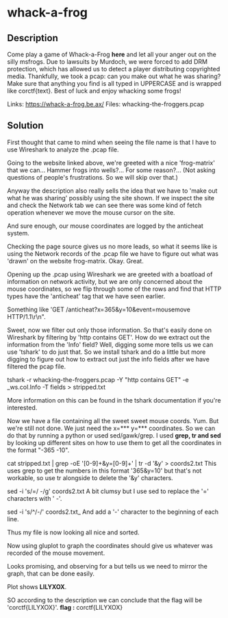 # whack-a-frog
## Description
Come play a game of Whack-a-Frog **here** and let all your anger out on the silly msfrogs. Due to lawsuits by Murdoch, we were forced to add DRM protection, which has allowed us to detect a player distributing copyrighted media. Thankfully, we took a pcap: can you make out what he was sharing? Make sure that anything you find is all typed in UPPERCASE and is wrapped like corctf{text}. Best of luck and enjoy whacking some frogs!
 
Links: https://whack-a-frog.be.ax/
Files: whacking-the-froggers.pcap

## Solution
First thought that came to mind when seeing the file name is that I have to use Wireshark to analyze the .pcap file.

Going to the website linked above, we're greeted with a nice 'frog-matrix' that we can... Hammer frogs into wells?... For some reason?... 
(Not asking questions of people's frustrations. So we will skip over that.)

Anyway the description also really sells the idea that we have to 'make out what he was sharing' possibly using the site shown. 
If we inspect the site and check the Network tab we can see there was some kind of fetch operation whenever we move the mouse cursor on the site.

And sure enough, our mouse coordinates are logged by the anticheat system.

Checking the page source gives us no more leads, so what it seems like is using the Network records of the .pcap file we have to figure out what was 'drawn' on the website frog-matrix. Okay. Great.

Opening up the .pcap using Wireshark we are greeted with a boatload of information on network activity, but we are only concerned about the mouse coordinates, so we flip through some of the rows and find that HTTP types have the 'anticheat' tag that we have seen earlier. 

Something like 'GET /anticheat?x=365&y=10&event=mousemove HTTP/1.1\r\n". 

Sweet, now we filter out only those information. So that's easily done on Wireshark by filtering by 'http contains GET'. How do we extract out the information from the 'Info' field? Well, digging some more tells us we can use 'tshark' to do just that. So we install tshark and do a little but more digging to figure out how to extract out just the info fields after we have filtered the pcap file.

tshark -r whacking-the-froggers.pcap -Y "http contains GET" -e _ws.col.Info -T fields > stripped.txt

More information on this can be found in the tshark documentation if you're interested.

Now we have a file containing all the sweet sweet mouse coords. Yum. But we're still not done. We just need the x=*** y=*** coordinates. So we can do that by running a python or used sed/gawk/grep. I used **grep, tr and sed** by looking up different sites on how to use them to get all the coordinates in the format "-365 -10". 

cat stripped.txt | grep -oE '[0-9]+&y=[0-9]+' | tr -d '&y' > coords2.txt
This uses grep to get the numbers in this format '365&y=10' but that's not workable, so use tr alongside to delete the '&y' characters.

sed -i 's/=/ -/g' coords2.txt 
A bit clumsy but I use sed to replace the '=' characters with ' -'.

sed -i 's/^/-/' coords2.txt_
And add a '-' character to the beginning of each line.

Thus my file is now looking all nice and sorted.

Now using gluplot to graph the coordinates should give us whatever was recorded of the mouse movement.

Looks promising, and observing for a but tells us we need to mirror the graph, that can be done easily.

Plot shows **LILYXOX**.

SO according to the description we can conclude that the flag will be 'corctf{LILYXOX}'.
**flag :** corctf{LILYXOX}
